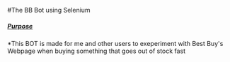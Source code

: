 #The BB Bot using Selenium

##### <u>Purpose</u>

*This BOT is made for me and other users to exeperiment with Best Buy's Webpage when buying something that goes out of stock fast
